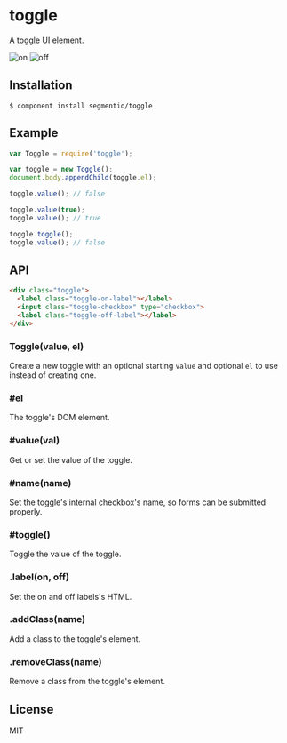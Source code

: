 # toggle

  A toggle UI element.
  
  ![on](https://dsz91cxz97a03.cloudfront.net/oRGz5a0ban-2000x2000.png)
  ![off](https://dsz91cxz97a03.cloudfront.net/M39NaLzXwI-2000x2000.png)

## Installation

    $ component install segmentio/toggle

## Example
    
```js
var Toggle = require('toggle');

var toggle = new Toggle();
document.body.appendChild(toggle.el);

toggle.value(); // false

toggle.value(true);
toggle.value(); // true

toggle.toggle();
toggle.value(); // false
```

## API

```html
<div class="toggle">
  <label class="toggle-on-label"></label>
  <input class="toggle-checkbox" type="checkbox">
  <label class="toggle-off-label"></label>
</div>
```

### Toggle(value, el)
  Create a new toggle with an optional starting `value` and optional `el` to use instead of creating one.

### #el
  The toggle's DOM element.

### #value(val)
  Get or set the value of the toggle.

### #name(name)
  Set the toggle's internal checkbox's name, so forms can be submitted properly.

### #toggle()
  Toggle the value of the toggle.

### .label(on, off)
  Set the on and off labels's HTML.

### .addClass(name)
  Add a class to the toggle's element.

### .removeClass(name)
  Remove a class from the toggle's element.

## License

  MIT
